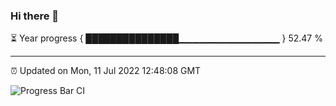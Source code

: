 ### Hi there 👋

⏳ Year progress { ███████████████▁▁▁▁▁▁▁▁▁▁▁▁▁▁▁ } 52.47 %

---

⏰ Updated on Mon, 11 Jul 2022 12:48:08 GMT

![Progress Bar CI](https://github.com/ZhaoGui/ZhaoGui/workflows/Progress%20Bar%20CI/badge.svg)
